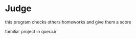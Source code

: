 # Judge

this program checks others homeworks and give them a score 


familiar project in quera.ir

